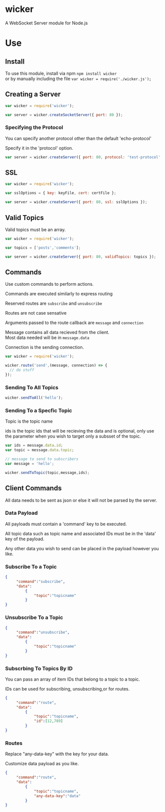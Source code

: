 # wicker
A WebSocket Server module for Node.js

# Use

## Install

To use this module, install via npm ```npm install wicker```  
or by manually including the file ```var wicker = require('./wicker.js');```


## Creating a Server

```js
var wicker = require('wicker');

var server = wicker.createSocketServer({ port: 80 });
```

### Specifying the Protocol

You can specify another protocol other than the default 'echo-protocol'  

Specify it in the 'protocol' option.

```js
var server = wicker.createServer({ port: 80, protocol: 'test-protocol' });
```

## SSL

```js
var wicker = require('wicker');

var sslOptions = { key: keyFile, cert: certFile };

var server = wicker.createServer({ port: 80, ssl: sslOptions });
```

## Valid Topics

Valid topics must be an array.

```js
var wicker = require('wicker');

var topics = ['posts','comments'];

var server = wicker.createServer({ port: 80, validTopics: topics });
```

## Commands

Use custom commands to perform actions.

Commands are executed similarly to express routing  

Reserved routes are ```subscribe``` and ```unsubscribe```

Routes are not case sensative  

Arguments passed to the route callback are ```message``` and ```connection```

Message contains all data recieved from the client.  
Most data needed will be in ```message.data```

Connection is the sending connection.

```js
var wicker = require('wicker');

wicker.route('send',(message, connection) => {
  // do stuff
});
```

### Sending To All Topics

```js
wicker.sendToAll('hello');
```

### Sending To a Specfic Topic

Topic is the topic name  

ids is the topic ids that will be recieving the data and is optional, only use the parameter when you wish to target only a subsset of the topic.

```js
var ids = message.data.id;
var topic = message.data.topic;

// message to send to subscribers
var message = 'hello';

wicker.sendToTopic(topic,message,ids);
```

## Client Commands

All data needs to be sent as json or else it will not be parsed by the server.  

### Data Payload

All payloads must contain a 'command' key to be executed.

All topic data such as topic name and associated IDs must be in the 'data' key of the payload.  

Any other data you wish to send can be placed in the payload however you like.  

### Subscribe To a Topic

```json
{
     "command":"subscribe",
     "data":
         {
             "topic":"topicname"
         }
}
```

### Unsubscribe To a Topic

```json
{
     "command":"unsubscribe",
     "data":
         {
             "topic":"topicname"
         }
}
```

### Subscrbing To Topics By ID

You can pass an array of item IDs that belong to a topic to a topic.

IDs can be used for subscribing, unsubscribing,or for routes.

```json
{
     "command":"route",
     "data":
         {
             "topic":"topicname",
             "id":[12,789]
         }
}
```

### Routes

Replace "any-data-key" with the key for your data.  

Customize data payload as you like.

```json
{
     "command":"route",
     "data":
         {
             "topic":"topicname",
             "any-data-key":"data"
         }
}
```
